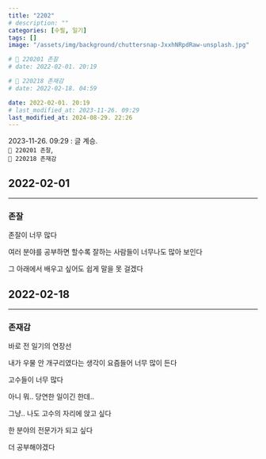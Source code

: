 ```yaml
---
title: "2202"
# description: ""
categories: [수필, 일기]
tags: []
image: "/assets/img/background/chuttersnap-JxxhNRpdRaw-unsplash.jpg"

# 🌱 220201 존잘
# date: 2022-02-01. 20:19

# 🌱 220218 존재감
# date: 2022-02-18. 04:59

date: 2022-02-01. 20:19
# last_modified_at: 2023-11-26. 09:29
last_modified_at: 2024-08-29. 22:26
---
```


2023-11-26. 09:29 : 글 계승.  
`🌱 220201 존잘`,  
`🌱 220218 존재감`  

## 2022-02-01

---

### 존잘

존잘이 너무 많다

여러 분야를 공부하면 할수록 잘하는 사람들이 너무나도 많아 보인다

그 아래에서 배우고 싶어도 쉽게 말을 못 걸겠다

## 2022-02-18

---

### 존재감

바로 전 일기의 연장선

내가 우물 안 개구리였다는 생각이 요즘들어 너무 많이 든다

고수들이 너무 많다

아니 뭐.. 당연한 일이긴 한데..

그냥.. 나도 고수의 자리에 앉고 싶다

한 분야의 전문가가 되고 싶다

더 공부해야겠다
